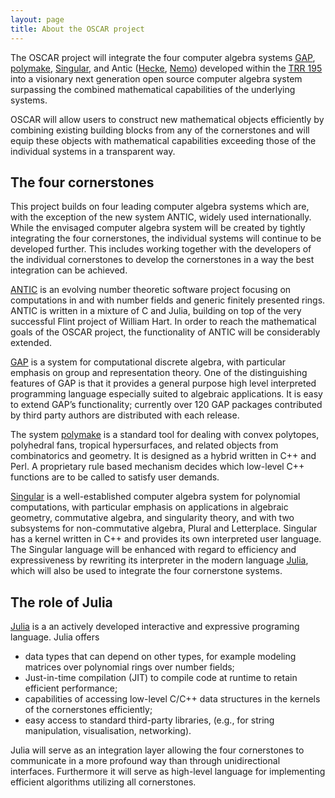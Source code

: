 ```yaml
---
layout: page
title: About the OSCAR project
---
```


The OSCAR project will integrate the four computer algebra systems
[GAP](https://www.gap-system.org), [polymake](https://polymake.org),
[Singular](https://www.singular.uni-kl.de),
and Antic ([Hecke](https://github.com/thofma/Hecke.jl/), [Nemo](http://nemocas.org))
developed within the [TRR 195](https://www.computeralgebra.de/sfb/) into a
visionary next generation open source computer algebra system
surpassing the combined mathematical capabilities of the underlying
systems.

OSCAR will allow users to construct new mathematical objects efficiently
by combining existing building blocks from any of the cornerstones and
will equip these objects with mathematical capabilities exceeding
those of the individual systems in a transparent way.

## The four cornerstones

This project builds on four leading computer algebra systems which
are, with the exception of the new system ANTIC, widely used
internationally. While the envisaged computer algebra system will be
created by tightly integrating the four cornerstones, the individual
systems will continue to be developed further. This includes working
together with the developers of the individual cornerstones
to develop the cornerstones in a way the best integration can be achieved.

[ANTIC](http://www.nemocas.org) is an evolving number theoretic software project focusing on
computations in and with number fields and generic finitely presented
rings. ANTIC is written in a mixture of C and Julia, building on top
of the very successful Flint project of William Hart. In order to
reach the mathematical goals of the OSCAR project, the functionality
of ANTIC will be considerably extended.

[GAP](https://www.gap-system.org) is a system for computational discrete algebra, with particular
emphasis on group and representation theory. One of the distinguishing
features of GAP is that it provides a general purpose high level
interpreted programming language especially suited to algebraic
applications. It is easy to extend GAP’s functionality; currently over
120 GAP packages contributed by third party authors are distributed
with each release.

The system [polymake](https://polymake.org) is a standard tool for dealing with convex
polytopes, polyhedral fans, tropical hypersurfaces,
and related objects from combinatorics and
geometry. It is designed as a hybrid written in C++ and Perl. A
proprietary rule based mechanism decides which low-level C++
functions are to be called to satisfy user demands.

[Singular](https://www.singular.uni-kl.de) is a well-established computer algebra system for polynomial
computations, with particular emphasis on applications in algebraic
geometry, commutative algebra, and singularity theory, and with two
subsystems for non-commutative algebra, Plural and
Letterplace. Singular has a kernel written in C++ and provides its own
interpreted user language. The Singular language will be enhanced with
regard to efficiency and expressiveness by rewriting its interpreter
in the modern language [Julia](https://www.julialang.org), which will also be used to integrate the
four cornerstone systems.

## The role of Julia

[Julia](https://www.julialang.org) is a an actively developed
interactive and expressive programing
language. Julia offers

* data types that can depend on other types, for example modeling
matrices over polynomial rings over number fields;
* Just-in-time compilation (JIT) to compile code at runtime to retain
efficient performance;
* capabilities of accessing low-level C/C++ data structures in the
kernels of the cornerstones efficiently;
* easy access to standard third-party libraries, (e.g., for string
manipulation, visualisation, networking).

Julia will serve as an integration layer allowing the four
cornerstones to communicate in a more profound way than through
unidirectional interfaces. Furthermore it will serve as high-level
language for implementing efficient algorithms utilizing all
cornerstones.
